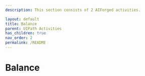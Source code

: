 ```yaml
---
description: This section consists of 2 AIForged activities.

layout: default
title: Balance
parent: UIPath Activities
has_children: true
nav_order: 2
permalink: /README
---
```


# Balance

